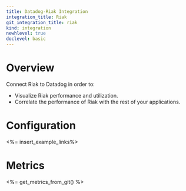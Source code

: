```yaml
---
title: Datadog-Riak Integration
integration_title: Riak
git_integration_title: riak
kind: integration
newhlevel: true
doclevel: basic
---
```


# Overview

Connect Riak to Datadog in order to:

  * Visualize Riak performance and utilization.
  * Correlate the performance of Riak with the rest of your applications.

# Configuration

<%= insert_example_links%>

# Metrics

<%= get_metrics_from_git() %>
